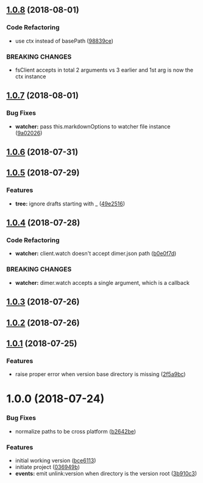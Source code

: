 <a name="1.0.8"></a>
## [1.0.8](https://github.com/dimerapp/fs-client/compare/v1.0.7...v1.0.8) (2018-08-01)


### Code Refactoring

* use ctx instead of basePath ([98839ce](https://github.com/dimerapp/fs-client/commit/98839ce))


### BREAKING CHANGES

* fsClient accepts in total 2 arguments vs 3 earlier and 1st arg is now the ctx
instance



<a name="1.0.7"></a>
## [1.0.7](https://github.com/dimerapp/fs-client/compare/v1.0.6...v1.0.7) (2018-08-01)


### Bug Fixes

* **watcher:** pass this.markdownOptions to watcher file instance ([9a02026](https://github.com/dimerapp/fs-client/commit/9a02026))



<a name="1.0.6"></a>
## [1.0.6](https://github.com/dimerapp/fs-client/compare/v1.0.5...v1.0.6) (2018-07-31)



<a name="1.0.5"></a>
## [1.0.5](https://github.com/dimerapp/fs-client/compare/v1.0.4...v1.0.5) (2018-07-29)


### Features

* **tree:** ignore drafts starting with _ ([49e2516](https://github.com/dimerapp/fs-client/commit/49e2516))



<a name="1.0.4"></a>
## [1.0.4](https://github.com/dimerapp/fs-client/compare/v1.0.3...v1.0.4) (2018-07-28)


### Code Refactoring

* **watcher:** client.watch doesn't accept dimer.json path ([b0e0f7d](https://github.com/dimerapp/fs-client/commit/b0e0f7d))


### BREAKING CHANGES

* **watcher:** dimer.watch accepts a single argument, which is a callback



<a name="1.0.3"></a>
## [1.0.3](https://github.com/dimerapp/fs-client/compare/v1.0.2...v1.0.3) (2018-07-26)



<a name="1.0.2"></a>
## [1.0.2](https://github.com/dimerapp/fs-client/compare/v1.0.1...v1.0.2) (2018-07-26)



<a name="1.0.1"></a>
## [1.0.1](https://github.com/dimerapp/fs-client/compare/v1.0.0...v1.0.1) (2018-07-25)


### Features

* raise proper error when version base directory is missing ([2f5a9bc](https://github.com/dimerapp/fs-client/commit/2f5a9bc))



<a name="1.0.0"></a>
# 1.0.0 (2018-07-24)


### Bug Fixes

* normalize paths to be cross platform ([b2642be](https://github.com/dimerapp/fs-client/commit/b2642be))


### Features

* initial working version ([bce6113](https://github.com/dimerapp/fs-client/commit/bce6113))
* initiate project ([036949b](https://github.com/dimerapp/fs-client/commit/036949b))
* **events:** emit unlink:version when directory is the version root ([3b910c3](https://github.com/dimerapp/fs-client/commit/3b910c3))



